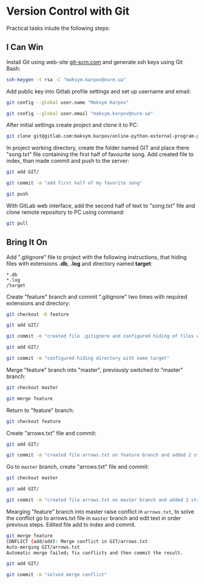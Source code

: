 # Version Control with Git

Practical tasks inlude the following steps: 

## I Can Win

Install Git using web-site [git-scm.com](https://git-scm.com/book/en/v2/Getting-Started-Installing-Git) and generate ssh keys using Git Bash:

```bash
ssh-keygen -t rsa -C "maksym.karpov@nure.ua"
```

Add public key into Gitlab profile settings and set up username and email:

```bash
git config --global user.name "Maksym Karpov"

git config --global user.email "maksym.karpov@nure.ua"
```

After initial settings create project and clone it to PC:

```bash
git clone git@gitlab.com:maksym.karpov/online-python-external-program.git
```
In project working directory, create the folder named GIT and place there "song.txt" file containing the first half of favourite song. Add created file to index, than made commit and push to the server:

```bash
git add GIT/

git commit -m "add first half of my favorite song"

git push
```

With  GitLab web interface, add the second half of text to "song.txt" file and clone remote repository to PC using command:

```bash
git pull
```
## Bring It On

Add ".gitignore" file to project with the following instructions, that hiding files with extensions **.db**, **.log** and directory named **target**:

```
*.db
*.log
/target
```

Create "feature" branch and commit ".gitignore" two times with required extensions and directory:

```bash
git checkout -b feature

git add GIT/

git commit -m "created file .gitignore and configured hiding of files with extensions .db, .log"

git add GIT/

git commit -m "configured hiding directory with name target"
```

Merge "feature" branch into "master", previously switched to "master" branch:

```bash
git checkout master

git merge feature
```

Return to "feature" branch:

```bash
git checkout feature
```

Create "arrows.txt" file and commit:

```bash
git add GIT/

git commit -m "created file arrows.txt on feature branch and added 2 strings of song"
```

Go to `master` branch, create "arrows.txt" file and commit:

```bash
git checkout master

git add GIT/

git commit -m "created file arrows.txt on master branch and added 2 strings of song"
```

Mearging "feature" branch into master raise conflict in `arrows.txt`, to solve the conflict go to arrows.txt file in `master` branch and edit text in order previous steps. Edited file add to index and commit.

```bash
git merge feature
CONFLICT (add/add): Merge conflict in GIT/arrows.txt
Auto-merging GIT/arrows.txt
Automatic merge failed; fix conflicts and then commit the result.
```

```bash
git add GIT/

git commit -m "solved merge conflict"
```
